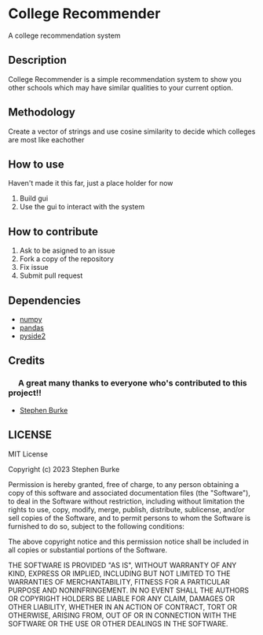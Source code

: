 # College Recommender

A college recommendation system

## Description

College Recommender is a simple recommendation system to show you other schools
which may have similar qualities to your current option.

## Methodology

Create a vector of strings and use cosine similarity to decide which colleges
are most like eachother

## How to use

Haven't made it this far, just a place holder for now

1. Build gui
2. Use the gui to interact with the system

## How to contribute

1. Ask to be asigned to an issue
2. Fork a copy of the repository
3. Fix issue
4. Submit pull request

## Dependencies

- [numpy](https://numpy.org/)
- [pandas](https://pandas.pydata.org/)
- [pyside2](https://pypi.org/project/PySide2/)

## Credits

### &emsp; A great many thanks to everyone who's contributed to this project!!

- [Stephen Burke](https://github.com/StephenBurke/)

## LICENSE

MIT License

Copyright (c) 2023 Stephen Burke

Permission is hereby granted, free of charge, to any person obtaining a copy
of this software and associated documentation files (the "Software"), to deal
in the Software without restriction, including without limitation the rights
to use, copy, modify, merge, publish, distribute, sublicense, and/or sell
copies of the Software, and to permit persons to whom the Software is
furnished to do so, subject to the following conditions:

The above copyright notice and this permission notice shall be included in all
copies or substantial portions of the Software.

THE SOFTWARE IS PROVIDED "AS IS", WITHOUT WARRANTY OF ANY KIND, EXPRESS OR
IMPLIED, INCLUDING BUT NOT LIMITED TO THE WARRANTIES OF MERCHANTABILITY,
FITNESS FOR A PARTICULAR PURPOSE AND NONINFRINGEMENT. IN NO EVENT SHALL THE
AUTHORS OR COPYRIGHT HOLDERS BE LIABLE FOR ANY CLAIM, DAMAGES OR OTHER
LIABILITY, WHETHER IN AN ACTION OF CONTRACT, TORT OR OTHERWISE, ARISING FROM,
OUT OF OR IN CONNECTION WITH THE SOFTWARE OR THE USE OR OTHER DEALINGS IN THE
SOFTWARE.
